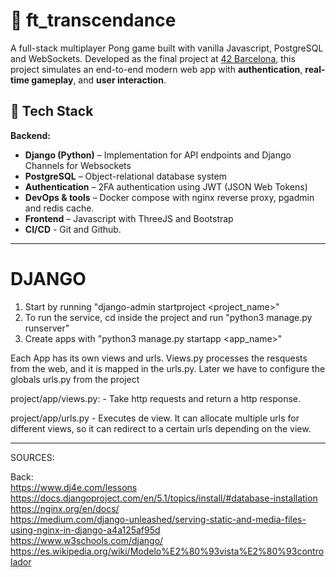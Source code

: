 # 🏓 ft_transcendance

A full-stack multiplayer Pong game built with vanilla Javascript, PostgreSQL and WebSockets. 
Developed as the final project at [42 Barcelona](https://42barcelona.com/), this project simulates an end-to-end modern web app with **authentication**, **real-time gameplay**, and **user interaction**.

## 🔧 Tech Stack

**Backend:**
- **Django (Python)** – Implementation for API endpoints and Django Channels for Websockets
- **PostgreSQL** –  Object-relational database system
- **Authentication** – 2FA authentication using JWT (JSON Web Tokens)
- **DevOps & tools** – Docker compose with nginx reverse proxy, pgadmin and redis cache.
- **Frontend** – Javascript with ThreeJS and Bootstrap
- **CI/CD** - Git and Github.

___________________________________________________________________________________________________
# DJANGO 

1. Start by running "django-admin startproject <project_name>"
2. To run the service, cd inside the project and run "python3 manage.py runserver"
3. Create apps with "python3 manage.py startapp <app_name>"

Each App has its own views and urls.
Views.py processes the resquests from the web, and it is mapped in the urls.py.
Later we have to configure the globals urls.py from the project

project/app/views.py:
    -   Take http requests and return a http response.

project/app/urls.py
    -   Executes de view. It can allocate multiple urls for different
        views, so it can redirect to a certain urls depending on the view.

___________________________________________________________________________________________________

SOURCES:

Back:   
https://www.dj4e.com/lessons   
https://docs.djangoproject.com/en/5.1/topics/install/#database-installation     
https://nginx.org/en/docs/  
https://medium.com/django-unleashed/serving-static-and-media-files-using-nginx-in-django-a4a125af95d    
https://www.w3schools.com/django/   
https://es.wikipedia.org/wiki/Modelo%E2%80%93vista%E2%80%93controlador  

